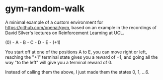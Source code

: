 # gym-random-walk

A minimal example of a custom environment for https://github.com/openai/gym, based on an example in the recordings of David Silver's lectures on Reinforcement Learning at UCL.

(0) - A - B - C - D - E - (+1)

You start off at one of the positions A to E, you can move right or left, reaching the "+1" terminal state gives you a reward of +1, and going all the way "to the left" will give you a terminal reward of 0.

Instead of calling them the above, I just made them the states 0, 1, ...6.
